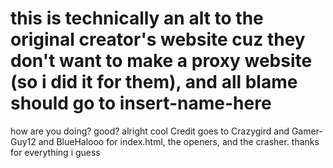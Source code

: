 # this is technically an alt to the original creator's website cuz they don't want to make a proxy website (so i did it for them), and all blame should go to insert-name-here
how are you doing?
good?
alright cool
Credit goes to Crazygird and Gamer-Guy12 and BlueHalooo for index.html, the openers, and the crasher.
thanks for everything i guess
